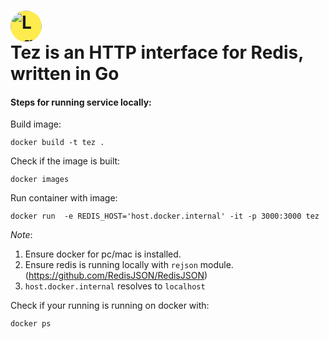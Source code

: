 <div align-"center">
<h1>
<img src="https://www.dropbox.com/s/eqdm12j8s4k3qm2/stargazer.svg?raw=1" alt="Logo" width="50" style="background: #feeb4e; border-radius:50%;">
<br/>
Tez is an HTTP interface for Redis, written in Go
</h1>
</div>

#### Steps for running service locally:

Build image:

`docker build -t tez .` 

Check if the image is built:

`docker images`

Run container with image: 

`docker run  -e REDIS_HOST='host.docker.internal' -it -p 3000:3000 tez`

*Note*: 

1.  Ensure docker for pc/mac is installed.  
2.  Ensure redis is running locally with `rejson` module. (https://github.com/RedisJSON/RedisJSON)  
3. `host.docker.internal` resolves to `localhost` 

Check if your running is running on docker with: 

`docker ps` 